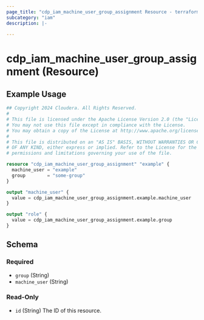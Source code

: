 ```yaml
---
page_title: "cdp_iam_machine_user_group_assignment Resource - terraform-provider-cdp"
subcategory: "iam"
description: |-
  
---
```


# cdp_iam_machine_user_group_assignment (Resource)



## Example Usage

```terraform
## Copyright 2024 Cloudera. All Rights Reserved.
#
# This file is licensed under the Apache License Version 2.0 (the "License").
# You may not use this file except in compliance with the License.
# You may obtain a copy of the License at http://www.apache.org/licenses/LICENSE-2.0.
#
# This file is distributed on an "AS IS" BASIS, WITHOUT WARRANTIES OR CONDITIONS
# OF ANY KIND, either express or implied. Refer to the License for the specific
# permissions and limitations governing your use of the file.

resource "cdp_iam_machine_user_group_assignment" "example" {
  machine_user = "example"
  group        = "some-group"
}

output "machine_user" {
  value = cdp_iam_machine_user_group_assignment.example.machine_user
}

output "role" {
  value = cdp_iam_machine_user_group_assignment.example.group
}
```

<!-- schema generated by tfplugindocs -->
## Schema

### Required

- `group` (String)
- `machine_user` (String)

### Read-Only

- `id` (String) The ID of this resource.
